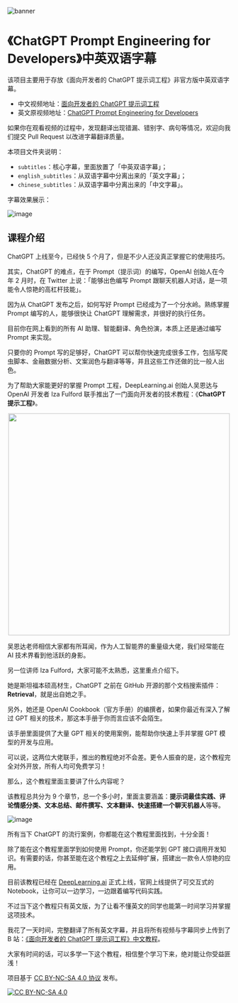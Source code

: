 ![banner](https://user-images.githubusercontent.com/42373389/235295056-fc1d7ba7-112d-45e8-a56f-b8cf68d9fa31.png)

# 《ChatGPT Prompt Engineering for Developers》中英双语字幕

该项目主要用于存放《面向开发者的 ChatGPT 提示词工程》非官方版中英双语字幕。

- 中文视频地址：[面向开发者的 ChatGPT 提示词工程](https://www.bilibili.com/video/BV1s24y1F7eq/)
- 英文原视频地址：[ChatGPT Prompt Engineering for Developers](https://learn.deeplearning.ai/)

如果你在观看视频的过程中，发现翻译出现错漏、错别字、病句等情况，欢迎向我们提交 Pull Request 以改进字幕翻译质量。

本项目文件夹说明：

- `subtitles`：核心字幕，里面放置了「中英双语字幕」；
- `english_subtitles`：从双语字幕中分离出来的「英文字幕」；
- `chinese_subtitles`：从双语字幕中分离出来的「中文字幕」。

字幕效果展示：

![image](https://user-images.githubusercontent.com/42373389/235338205-31271b4c-b379-43d1-9b3e-bd5114f9dc09.png)

## 课程介绍

ChatGPT 上线至今，已经快 5 个月了，但是不少人还没真正掌握它的使用技巧。

其实，ChatGPT 的难点，在于 Prompt（提示词）的编写，OpenAI 创始人在今年 2 月时，在 Twitter 上说：「能够出色编写 Prompt 跟聊天机器人对话，是一项能令人惊艳的高杠杆技能」。

因为从 ChatGPT 发布之后，如何写好 Prompt 已经成为了一个分水岭。熟练掌握 Prompt 编写的人，能够很快让 ChatGPT 理解需求，并很好的执行任务。

目前你在网上看到的所有 AI 助理、智能翻译、角色扮演，本质上还是通过编写 Prompt 来实现。

只要你的 Prompt 写的足够好，ChatGPT 可以帮你快速完成很多工作，包括写爬虫脚本、金融数据分析、文案润色与翻译等等，并且这些工作还做的比一般人出色。

为了帮助大家能更好的掌握 Prompt 工程，DeepLearning.ai 创始人吴恩达与 OpenAI 开发者 Iza Fulford 联手推出了一门面向开发者的技术教程：《**ChatGPT 提示工程**》。

<p align="center">
  <a href="https://twitter.com/AndrewYNg/status/1651605660382134274">  <img align="center" src="https://user-images.githubusercontent.com/42373389/235334070-5f0c8715-fafb-4f84-9b78-be5e7da709e5.png" width="500"></a>
</p>

吴恩达老师相信大家都有所耳闻，作为人工智能界的重量级大佬，我们经常能在 AI 技术界看到他活跃的身影。

另一位讲师 Iza Fulford，大家可能不太熟悉，这里重点介绍下。

她是斯坦福本硕高材生，ChatGPT 之前在 GitHub 开源的那个文档搜索插件：**Retrieval**，就是出自她之手。

另外，她还是 OpenAI Cookbook（官方手册）的编撰者，如果你最近有深入了解过 GPT 相关的技术，那这本手册于你而言应该不会陌生。

该手册里面提供了大量 GPT 相关的使用案例，能帮助你快速上手并掌握 GPT 模型的开发与应用。

可以说，这两位大佬联手，推出的教程绝对不会差。更令人振奋的是，这个教程完全对外开放，所有人均可免费学习！

那么，这个教程里面主要讲了什么内容呢？

该教程总共分为 9 个章节，总一个多小时，里面主要涵盖：**提示词最佳实践、评论情感分类、文本总结、邮件撰写、文本翻译、快速搭建一个聊天机器人**等等。

![image](https://user-images.githubusercontent.com/42373389/235334065-97349f08-ac8b-41c5-ad1a-b2ed0bec7f3f.png)

所有当下 ChatGPT 的流行案例，你都能在这个教程里面找到，十分全面！

除了能在这个教程里面学到如何使用 Prompt，你还能学到 GPT 接口调用开发知识。有需要的话，你甚至能在这个教程之上去延伸扩展，搭建出一款令人惊艳的应用。

目前该教程已经在 [DeepLearning.ai](https://learn.deeplearning.ai/) 正式上线，官网上线提供了可交互式的 Notebook，让你可以一边学习，一边跟着编写代码实践。

不过当下这个教程只有英文版，为了让看不懂英文的同学也能第一时间学习并掌握这项技术。

我花了一天时间，完整翻译了所有英文字幕，并且将所有视频与字幕同步上传到了 B 站：[《面向开发者的 ChatGPT 提示词工程》中文教程](https://www.bilibili.com/video/BV1s24y1F7eq/)。

大家有时间的话，可以多学一下这个教程，相信整个学习下来，绝对能让你受益匪浅！

项目基于 [CC BY-NC-SA 4.0 协议](https://creativecommons.org/licenses/by-nc-sa/4.0/deed.zh) 发布。

[![CC BY-NC-SA 4.0][cc-by-nc-sa-image]][cc-by-nc-sa]

[cc-by-nc-sa]: http://creativecommons.org/licenses/by-nc-sa/4.0/
[cc-by-nc-sa-image]: https://licensebuttons.net/l/by-nc-sa/4.0/88x31.png
[cc-by-nc-sa-shield]: https://img.shields.io/badge/License-CC%20BY--NC--SA%204.0-lightgrey.svg